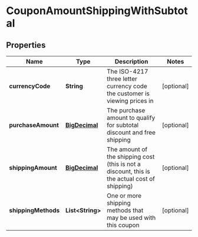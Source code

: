 
# CouponAmountShippingWithSubtotal

## Properties
Name | Type | Description | Notes
------------ | ------------- | ------------- | -------------
**currencyCode** | **String** | The ISO-4217 three letter currency code the customer is viewing prices in |  [optional]
**purchaseAmount** | [**BigDecimal**](BigDecimal.md) | The purchase amount to qualify for subtotal discount and free shipping |  [optional]
**shippingAmount** | [**BigDecimal**](BigDecimal.md) | The amount of the shipping cost (this is not a discount, this is the actual cost of shipping) |  [optional]
**shippingMethods** | **List&lt;String&gt;** | One or more shipping methods that may be used with this coupon |  [optional]



